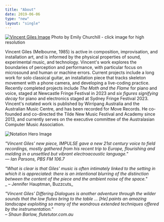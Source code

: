 ```yaml
---
title: "About"
date: 2019-06-06
type: "new"
layout: "single"
---
```

[![Vincent Giles Image](/assets/img/giles_promo-modified240212-tiny.png)](/assets/img/giles_promo-modified240212.png)
Photo by Emily Churchill - click image for high resolution

Vincent Giles (Melbourne, 1985) is active in composition, improvisation, and installation art, and is informed by the physical properties of sound, experimental music, and technology. Vincent's work explores the boundaries of perception and performance, with particular focus on microsound and human or machine errors. Current projects include a long work for solo classical guitar, an installation piece that tracks skeleton movement with a phone camera, and developing a live-coding practice.
Recently completed projects include *The Moth and the Flame* for piano and voice, staged at Newcastle Fringe Festival in 2023 and *six figures signifying decay* for piano and electronics staged at Sydney Fringe Festival 2023. Vincent's notated work is published by Wirripang Australia and the Australian Music Centre, and has been recorded for Move Records. He co-founded and co-directed the Tilde New Music Festival and Academy since 2013, and currently serves on the executive committee of the Australasian Computer Music Association.

![Notation Hero Image](/assets/img/hero-draft-transparent-emb.png)

_"Vincent Giles' new piece, IMPULSE gave a new 21st century voice to field recordings, mostly gathered from his recent trip to Europe, flourishing and melding in a unsettled but vibrant electroacoustic language."_  
_— Ian Parsons, PBS FM 106.7_

_"What is clear is that Giles' music is often intimately linked to the setting in which it is appreciated: there is an intentional blurring of the distinction between the content of the piece and the ambient noise of the space."_  
_ – Jennifer Hauptman, Buzzcuts_

_"Vincent Giles' Differing Dialogues is another adventure through the wilder sounds that the low flutes bring to the table … [He] paints an amazing landscape exploiting so many of the wondrous extended techniques offered by the instrumentation."_  
_– Shaun Barlow, flutetutor.com.au_

  